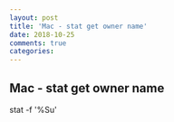 ```yaml
---
layout: post
title: 'Mac - stat get owner name'
date: 2018-10-25
comments: true
categories:
---
```

## Mac - stat get owner name

stat -f '%Su' <file name or directory name>
